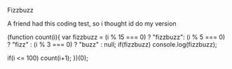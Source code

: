 Fizzbuzz

A friend had this coding test, so i thought id do my version

(function count(i){
 var fizzbuzz = (i % 15 === 0) ? "fizzbuzz": 
                 (i % 5 === 0) ? "fizz" :
                   (i % 3 === 0) ? "buzz" :
                     null;
 if(fizzbuzz)
   console.log(fizzbuzz);
 
 if(i <= 100)
   count(i+1);
})(0);